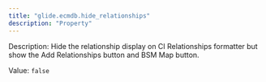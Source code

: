 ```yaml
---
title: "glide.ecmdb.hide_relationships"
description: "Property"
---
```


Description: Hide the relationship display on CI Relationships formatter but show the Add Relationships button and BSM Map button.

Value: `false`